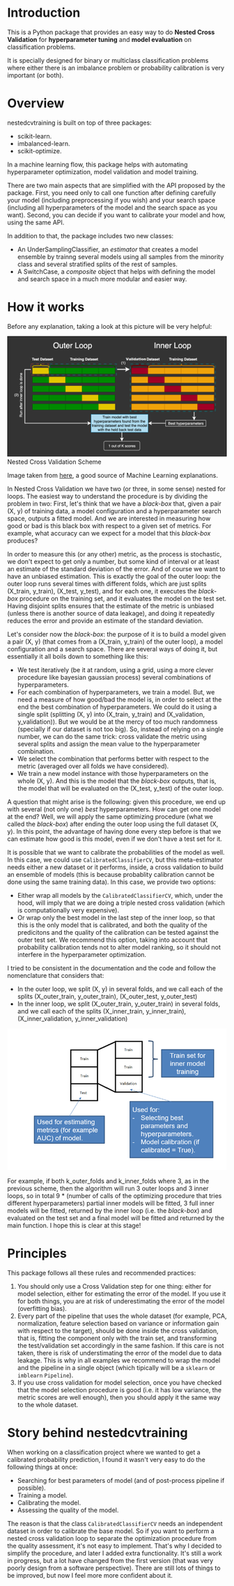 # Introduction

This is a Python package that provides an easy way to do **Nested Cross Validation** for **hyperparameter tuning** and **model evaluation** on classification problems.

It is specially designed for binary or multiclass classification problems where either there is an imbalance problem or probability calibration is very important (or both). 

# Overview

nestedcvtraining is built on top of three packages:

- scikit-learn.
- imbalanced-learn.
- scikit-optimize.

In a machine learning flow, this package helps with automating hyperparameter optimization, model validation and model training. 

There are two main aspects that are simplified with the API proposed by the package. First, you need only to call one function after defining carefully your model (including preprocessing if you wish) and your search space (including all hyperparameters of the model and the search space as you want). Second, you can decide if you want to calibrate your model and how, using the same API. 

In addition to that, the package includes two new classes:

- An UnderSamplingClassifier, an *estimator* that creates a model ensemble by trainng several models using all samples from the minority class and several stratified splits of the rest of samples.
- A SwitchCase, a *composite* object that helps with defining the model and search space in a much more modular and easier way.

# How it works

Before any explanation, taking a look at this picture will be very helpful:

![Nested Cross Validation Scheme](img/ncv.png)
Nested Cross Validation Scheme

Image taken from [here](https://mlfromscratch.com/nested-cross-validation-python-code), a good source of Machine Learning explanations.

In Nested Cross Validation we have two (or three, in some sense) nested for loops. The easiest way to understand the procedure is by dividing the problem in two: First, let's think that we have a *black-box* that, given a pair (X, y) of training data, a model configuration and a hyperparameter search space, outputs a fitted model. And we are interested in measuring how good or bad is this black box with respect to a given set of metrics. For example, what accuracy can we expect for a model that this *black-box* produces?

In order to measure this (or any other) metric, as the process is stochastic, we don't expect to get only a number, but some kind of interval or at least an estimate of the standard deviation of the error. And of course we want to have an unbiased estimation. This is exactly the goal of the outer loop: the outer loop runs several times with different folds, which are just splits (X_train, y_train), (X_test, y_test), and for each one, it executes the *black-box* procedure on the training set, and it evaluates the model on the test set. Having disjoint splits ensures that the estimate of the metric is unbiased (unless there is another source of data leakage), and doing it repeatedly reduces the error and provide an estimate of the standard deviation.

Let's consider now the *black-box*: the purpose of it is to build a model given a pair (X, y) (that comes from a (X_train, y_train) of the outer loop), a model configuration and a search space. There are several ways of doing it, but essentially it all boils down to something like this: 

- We test iteratively (be it at random, using a grid, using a more clever procedure like bayesian gaussian process) several combinations of hyperparameters. 
- For each combination of hyperparameters, we train a model. But, we need a measure of how good/bad the model is, in order to select at the end the best combination of hyperparameters. We could do it using a single split (splitting (X, y) into (X_train, y_train) and (X_validation, y_validation)). But we would be at the mercy of too much randomness (specially if our dataset is not too big). So, instead of relying on a single number, we can do the same trick: cross validate the metric using several splits and assign the mean value to the hyperparameter combination.
- We select the combination that performs better with respect to the metric (averaged over all folds we have considered).
- We train a new model instance with those hyperparameters on the whole (X, y). And this is the model that the *black-box* outputs, that is, the model that will be evaluated on the (X_test, y_test) of the outer loop. 

A question that might arise is the following: given this procedure, we end up with several (not only one) *best* hyperparameters. How can get one model at the end? Well, we will apply the same optimizing procedure (what we called the *black-box*) after ending the outer loop using the full dataset (X, y). In this point, the advantage of having done every step before is that we can estimate how good is this model, even if we don't have a test set for it. 

It is possible that we want to calibrate the probabilities of the model as well. In this case, we could use `CalibratedClassifierCV`, but this meta-estimator needs either a new dataset or it performs, inside, a cross validation to build an ensemble of models (this is because probablity calibration cannot be done using the same training data). In this case, we provide two options: 

- Either wrap all models by the `CalibratedClassifierCV`, which, under the hood, will imply that we are doing a triple nested cross validation (which is computationally very expensive).
- Or wrap only the best model in the last step of the inner loop, so that this is the only model that is calibrated, and both the quality of the predicitons and the quality of the calibration can be tested against the outer test set. We recommend this option, taking into account that probability calibration tends not to alter model ranking, so it should not interfere in the hyperparameter optimization. 

I tried to be consistent in the documentation and the code and follow the nomenclature that considers that:

- In the outer loop, we split (X, y) in several folds, and we call each of the splits (X_outer_train, y_outer_train), (X_outer_test, y_outer_test)
- In the inner loop, we split (X_outer_train, y_outer_train) in several folds, and we call each of the splits (X_inner_train, y_inner_train), (X_inner_validation, y_inner_validation)

![Nomenclature scheme](img/scheme.png)

For example, if both k_outer_folds and k_inner_folds where 3, as in the previous scheme, then the algorithm will run 3 outer loops and 3 inner loops, so in total 9 * (number of calls of the optimizing procedure that tries different hyperparameters) partial inner models will be fitted, 3 full inner models will be fitted, returned by the inner loop (i.e. the *black-box*) and evaluated on the test set and a final model will be fitted and returned by the main function. I hope this is clear at this stage! 

# Principles 

This package follows all these rules and recommended practices:

1. You should only use a Cross Validation step for one thing: either for model selection, either for estimating the error of the model. If you use it for both things, you are at risk of underestimating the error of the model (overfitting bias). 
2. Every part of the pipeline that uses the whole dataset (for example, PCA, normalization, feature selection based on variance or information gain with respect to the target), should be done inside the cross validation, that is, fitting the component only with the train set, and transforming the test/validation set accordingly in the same fashion. If this care is not taken, there is risk of understimating the error of the model due to data leakage. This is why in all examples we recommend to wrap the model and the pipeline in a single object (which tipically will be a `sklearn` or `imblearn` `Pipeline`). 
3. If you use cross validation for model selection, once you have checked that the model selection procedure is good (i.e. it has low variance, the metric scores are well enough), then you should apply it the same way to the whole dataset.

# Story behind nestedcvtraining

When working on a classification project where we wanted to get a calibrated probability prediction, I found it wasn't very easy to do the following things at once:

- Searching for best parameters of model (and of post-process pipeline if possible).
- Training a model.
- Calibrating the model.
- Assessing the quality of the model.

The reason is that the class `CalibratedClassifierCV` needs an independent dataset in order to calibrate the base model. So if you want to perform a nested cross validation loop to separate the optimization procedure from the quality assessment, it's not easy to implement. That's why I decided to simplify the procedure, and later I added extra functionality. It's still a work in progress, but a lot have changed from the first version (that was very poorly design from a software perspective). There are still lots of things to be improved, but now I feel more more confident about it. 

